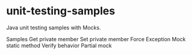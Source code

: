 # unit-testing-samples
Java unit testing samples with Mocks.


Samples
	Get private member
	Set private member
	Force Exception
	Mock static method
	Verify behavior
	Partial mock

